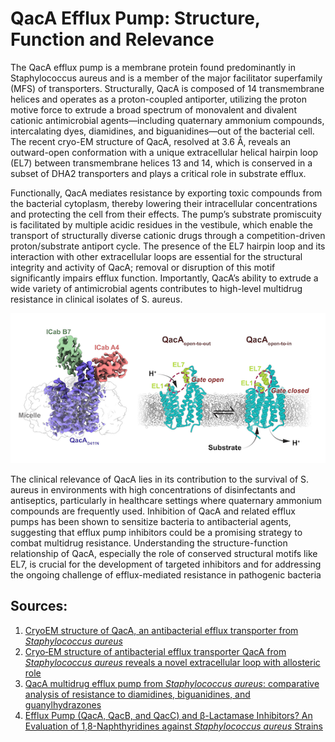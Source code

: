 # QacA Efflux Pump: Structure, Function and Relevance

The QacA efflux pump is a membrane protein found predominantly in Staphylococcus aureus and is a member of the major facilitator superfamily (MFS) of transporters. Structurally, QacA is composed of 14 transmembrane helices and operates as a proton-coupled antiporter, utilizing the proton motive force to extrude a broad spectrum of monovalent and divalent cationic antimicrobial agents—including quaternary ammonium compounds, intercalating dyes, diamidines, and biguanidines—out of the bacterial cell.  The recent cryo-EM structure of QacA, resolved at 3.6 Å, reveals an outward-open conformation with a unique extracellular helical hairpin loop (EL7) between transmembrane helices 13 and 14, which is conserved in a subset of DHA2 transporters and plays a critical role in substrate efflux.

Functionally, QacA mediates resistance by exporting toxic compounds from the bacterial cytoplasm, thereby lowering their intracellular concentrations and protecting the cell from their effects. The pump’s substrate promiscuity is facilitated by multiple acidic residues in the vestibule, which enable the transport of structurally diverse cationic drugs through a competition-driven proton/substrate antiport cycle. The presence of the EL7 hairpin loop and its interaction with other extracellular loops are essential for the structural integrity and activity of QacA; removal or disruption of this motif significantly impairs efflux function. Importantly, QacA’s ability to extrude a wide variety of antimicrobial agents contributes to high-level multidrug resistance in clinical isolates of S. aureus. 

<img src="../images/qac_a_pump.png">

The clinical relevance of QacA lies in its contribution to the survival of S. aureus in environments with high concentrations of disinfectants and antiseptics, particularly in healthcare settings where quaternary ammonium compounds are frequently used. Inhibition of QacA and related efflux pumps has been shown to sensitize bacteria to antibacterial agents, suggesting that efflux pump inhibitors could be a promising strategy to combat multidrug resistance. Understanding the structure-function relationship of QacA, especially the role of conserved structural motifs like EL7, is crucial for the development of targeted inhibitors and for addressing the ongoing challenge of efflux-mediated resistance in pathogenic bacteria

## Sources: 

1. [CryoEM structure of QacA, an antibacterial efflux transporter from _Staphylococcus aureus_
](https://www.biorxiv.org/content/10.1101/2022.07.09.499445v1.full)
2. [Cryo‐EM structure of antibacterial efflux transporter QacA from _Staphylococcus aureus_ reveals a novel extracellular loop with allosteric role
](https://www.embopress.org/doi/full/10.15252/embj.2023113418)
3. [QacA multidrug efflux pump from _Staphylococcus aureus_: comparative analysis of resistance to diamidines, biguanidines, and guanylhydrazones
](https://pubmed.ncbi.nlm.nih.gov/9527814/)
4. [Efflux Pump (QacA, QacB, and QacC) and β-Lactamase Inhibitors? An Evaluation of 1,8-Naphthyridines against _Staphylococcus aureus_ Strains
](https://pubmed.ncbi.nlm.nih.gov/36838807/)

